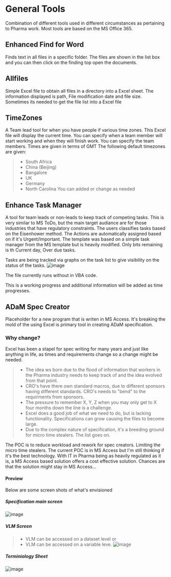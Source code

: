# General Tools
Combination of different tools used in different circumstances as pertaining to Pharma work. Most tools are based on the MS Office 365.

## Enhanced Find for Word
Finds text in all files in a specific folder.
The files are shown in the list box and you can then click on the finding top open the documents.

## Allfiles
Simple Excel file to obtain all files in a directory into a Excel sheet.
The information displayed is path, File modification date and file size.
Sometimes its needed to get the file list into a Excel file

## TimeZones
A Team lead tool for when you have people if various time zones. This Excel file will display the current time.
You can specify when a team member will start working and when they will finish work.
You can specify the team members. Times are given in terms of GMT
The following default timezones are given:
> - South Africa
> - China (Beijing)
> - Bangalore
> - UK
> - Germany
> - North Carolina
You can added or change as needed

## Enhance Task Manager
A tool for team leads or non-leads to keep track of competing tasks. This is very similar to MS ToDo, but the main target audiance are for those industries that have regulatory constraints.
The users classifies tasks based on the Eisenhower method. The Actions are automatically assigned based on if it's Urgent/Important. The template was based on a simple task manager from the MS template but is heavily modified. Only bits remaining is th Current day, Over due tasks.

Tasks are being tracked via graphs on the task list to give visibility on the status of the tasks.
![image](https://github.com/user-attachments/assets/a20ed32a-dedd-4556-9f9e-a7427adc286d)

The file currently runs without in VBA code.

This is a working progress and additional information will be added as time progresses.

## ADaM Spec Creator
Placeholder for a new program that is writen in MS Access. It's breaking the mold of the using Excel is primary tool in creating ADaM specification.

### Why change?
Excel has been a stapel for spec writing for many years and just like anything in life, as times and requirements change so a change might be needed.
 > - The idea ws born due to the flood of information that workers in the Pharma industry needs to keep track of and the idea evolved from that point.
 > - CRO's have there own standard macros, due to different sponsors having different standards. CRO's needs to "bend" to the requirments from sponsors.
 > - The pressure to remember X, Y, Z when you may only get to X four months down the line is a challenge.
 > - Excel does a good job of what we need to do, but is lacking functionality. Specifications can grow causing the files to become large.
 > - Due to the complex nature of specification, it's a breeding ground for micro time stealers.
The list goes on. 

The POC is to reduce workload and rework for spec creators. Limiting the micro time stealers. The current POC is in MS Access but I'm still thinking if it's the best technology. With IT in Pharma being as heavily regulated as it is, a MS Access based solution offers a cost effective solution. Chances are that the solution might stay in MS Access... 

#### Preview

Below are some screen shots of what's envisioned

##### Specification main screen
![image](https://github.com/user-attachments/assets/7f024506-a9a6-462b-8732-3e30aa29cbb0)

##### VLM Screen
 > - VLM can be accessed on a dataset level or
 > - VLM can be accessed on a variable leve.
![image](https://github.com/user-attachments/assets/3d9ed2de-9af0-455d-9ca2-512fdaebe8f7)

##### Terminiology Sheet
![image](https://github.com/user-attachments/assets/487c1177-ea0c-4482-b52d-89faccde577e)

